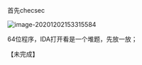 首先checsec

![image-20201202153315584](https://static.hack1s.fun/images/2021/02/06/image-20201202153315584.png)

64位程序，IDA打开看是一个堆题，先放一放；

【未完成】

